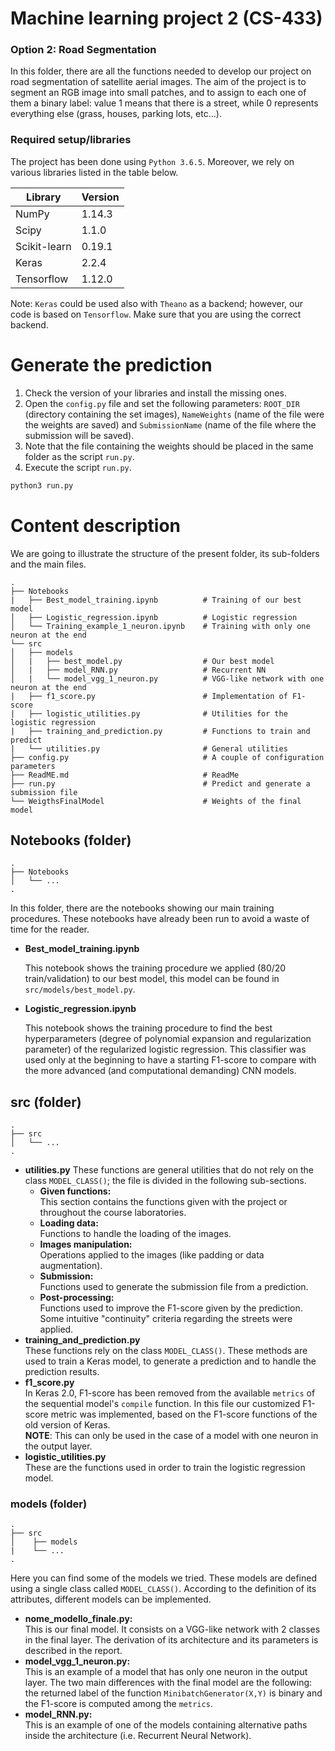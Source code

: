 # Machine learning project 2 (CS-433)
### Option 2: Road Segmentation
In this folder, there are all the functions needed to develop our project on road segmentation of satellite aerial images. The aim of the project is to segment an RGB image into small patches, and to assign to each one of them a binary label: value 1 means that there is a street, while 0 represents everything else (grass, houses, parking lots, etc...).

### Required setup/libraries
The project has been done using `Python 3.6.5`. Moreover, we rely on various libraries listed in the table below. 

| Library       | Version       |
| ------------- |---------------|
| NumPy       | 1.14.3        |
| Scipy       | 1.1.0         |
| Scikit-learn| 0.19.1        |
| Keras       | 2.2.4         |
| Tensorflow  | 1.12.0        |

Note: `Keras` could be used also with `Theano` as a backend; however, our code is based on `Tensorflow`. Make sure that you are using the correct backend.


# Generate the prediction
1. Check the version of your libraries and install the missing ones.
2. Open the `config.py` file and set the following parameters: <code>ROOT_DIR</code> (directory containing the set images), <code>NameWeights</code> (name of the file were the weights are saved) and <code>SubmissionName</code> (name of the file where the submission will be saved).
3. Note that the file containing the weights should be placed in the same folder as the script `run.py`.
4. Execute the script `run.py`. 
```python
python3 run.py
```

# Content description
We are going to illustrate the structure of the present folder, its sub-folders and the main files.

    .
    ├── Notebooks                       
    |   ├── Best_model_training.ipynb          # Training of our best model
    │   ├── Logistic_regression.ipynb          # Logistic regression
    │   └── Training_example_1_neuron.ipynb    # Training with only one neuron at the end
    └── src
    │   ├── models                       
    │   |   ├── best_model.py                  # Our best model
    │   |   ├── model_RNN.py                   # Recurrent NN
    │   |   └── model_vgg_1_neuron.py          # VGG-like network with one neuron at the end  
    |   ├── f1_score.py                        # Implementation of F1-score
    |   ├── logistic_utilities.py              # Utilities for the logistic regression
    |   ├── training_and_prediction.py         # Functions to train and predict 
    |   └── utilities.py                       # General utilities
    ├── config.py                              # A couple of configuration parameters
    ├── ReadME.md                              # ReadMe
    ├── run.py                                 # Predict and generate a submission file
    └── WeigthsFinalModel                      # Weights of the final model

## Notebooks (folder)
    .                        
    ├── Notebooks                       
    │   └── ...        
    .
In this folder, there are the notebooks showing our main training procedures. These notebooks have already been run to avoid a waste of time for the reader. 

<ul>
<li><b>Best_model_training.ipynb</b></li>

This notebook shows the training procedure we applied (80/20 train/validation) to our best model, this model can be found in `src/models/best_model.py`. 

<li><b>Logistic_regression.ipynb</b></li>

This notebook shows the training procedure to find the best hyperparameters (degree of polynomial expansion and regularization parameter) of the regularized logistic regression. This classifier was used only at the beginning to have a starting F1-score to compare with the more advanced (and computational demanding) CNN models. 

</ul>

## src (folder)
    .                        
    ├── src                       
    │   └── ...        
    .
<ul>
<li><b>utilities.py</b>
    These functions are general utilities that do not rely on the class <code>MODEL_CLASS()</code>; the file is divided in the following sub-sections.
    <ul>
        <li><b>Given functions:</b></li> This section contains the functions given with the project or throughout the course laboratories.
        <li><b>Loading data:</b></li> Functions to handle the loading of the images.
        <li><b>Images manipulation:</b></li> Operations applied to the images (like padding or data augmentation).
        <li><b>Submission:</b></li> Functions used to generate the submission file from a prediction.
        <li><b>Post-processing:</b></li> Functions used to improve the F1-score given by the prediction. Some intuitive "continuity" criteria regarding the streets were applied. 
    </ul>
    </li>
<li><b>training_and_prediction.py</b></li>
    These functions rely on the class <code>MODEL_CLASS()</code>. These methods are used to train a Keras model, to generate a prediction and to handle the prediction results.
<li><b>f1_score.py</b></li>
    In Keras 2.0, F1-score has been removed from the available <code>metrics</code> of the sequential model's <code>compile</code> function. In this file our customized F1-score metric was implemented, based on the F1-score functions  of the old version of Keras. 
    <br><b>NOTE</b>: This can only be used in the case of a model with one neuron in the output layer.
<li><b>logistic_utilities.py</b></li>
    These are the functions used in order to train the logistic regression model.
</ul>

### models (folder)
    .                        
    ├── src                       
    │    ├── models
    |    └── ...
    .
Here you can find some of the models we tried. These models are defined using a single class called <code>MODEL_CLASS()</code>. According to the definition of its attributes, different models can be implemented.
<ul>
    <li><b>nome_modello_finale.py:</b></li> 
    This is our final model. It consists on a VGG-like network with 2 classes in the final layer. The derivation of its architecture and its parameters is described in the report.
    <li><b>model_vgg_1_neuron.py:</b></li> 
    This is an example of a model that has only one neuron in the output layer. The two main differences with the final model are the following: the returned label of the function <code>MinibatchGenerator(X,Y)</code> is binary and the F1-score is computed among the <code>metrics</code>.
    <li><b>model_RNN.py:</b></li> 
    This is an example of one of the models containing alternative paths inside the architecture (i.e. Recurrent Neural Network).
</ul>
 
